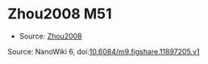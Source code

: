<a name="material" />

# Zhou2008 M51
<script type="application/ld+json">
  {
    "@context": "https://schema.org/",
    "@type": "ChemicalSubstance",
    "@id": "https://egonw.github.io/nanowiki/nanowiki263.html#material",
    "http://purl.org/dc/terms/conformsTo":
      {
        "@type": "CreativeWork",
        "@id": "https://bioschemas.org/profiles/ChemicalSubstance/0.4-RELEASE/"
      },
    "identfier": "263",
    "name": "Zhou2008 M51",
    "url": "https://egonw.github.io/nanowiki/nanowiki263.html#material",
    "sameAs": "http://127.0.0.1/mediawiki/index.php/Special:URIResolver/Zhou2008_M51"
  }
</script>


* Source: [Zhou2008](Zhou2008.md)


Source: NanoWiki 6, doi:[10.6084/m9.figshare.11897205.v1](https://doi.org/10.6084/m9.figshare.11897205.v1)
